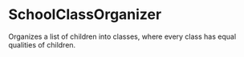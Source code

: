 # SchoolClassOrganizer
Organizes a list of children into classes, where every class has equal qualities of children.
